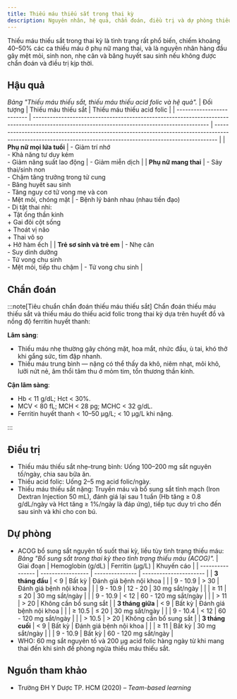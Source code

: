 ```yaml
---
title: Thiếu máu thiếu sắt trong thai kỳ
description: Nguyên nhân, hệ quả, chẩn đoán, điều trị và dự phòng thiếu máu thiếu sắt trong thai kỳ.
---
```


Thiếu máu thiếu sắt trong thai kỳ là tình trạng rất phổ biến, chiếm khoảng 40–50% các ca thiếu máu ở phụ nữ mang thai, và là nguyên nhân hàng đầu gây mệt mỏi, sinh non, nhẹ cân và băng huyết sau sinh nếu không được chẩn đoán và điều trị kịp thời.

## Hậu quả

_Bảng "Thiếu máu thiếu sắt, thiếu máu thiếu acid folic và hệ quả"._
| Đối tượng | Thiếu máu thiếu sắt | Thiếu máu thiếu acid folic |
| ------------------------- | -------------------------------------------------------------------------------------------------------------------------------------------- | ------------------------------------------------------------------------------------------------------------------------------------------------------------- |
| **Phụ nữ mọi lứa tuổi** | - Giảm trí nhớ<br>- Khả năng tư duy kém<br>- Giảm năng suất lao động | - Giảm miễn dịch |
| **Phụ nữ mang thai** | - Sảy thai/sinh non<br>- Chậm tăng trưởng trong tử cung<br>- Băng huyết sau sinh<br>- Tăng nguy cơ tử vong mẹ và con<br>- Mệt mỏi, chóng mặt | - Bệnh lý bánh nhau (nhau tiền đạo)<br>- Dị tật thai nhi:<br> + Tật ống thần kinh<br> + Gai đôi cột sống<br> + Thoát vị não<br> + Thai vô sọ<br> + Hở hàm ếch |
| **Trẻ sơ sinh và trẻ em** | - Nhẹ cân<br>- Suy dinh dưỡng<br>- Tử vong chu sinh<br>- Mệt mỏi, tiếp thu chậm | - Tử vong chu sinh |

## Chẩn đoán

:::note[Tiêu chuẩn chẩn đoán thiếu máu thiếu sắt]
Chẩn đoán thiếu máu thiếu sắt và thiếu máu do thiếu acid folic trong thai kỳ dựa trên huyết đồ và nồng độ ferritin huyết thanh:

**Lâm sàng**:

- Thiếu máu nhẹ thường gây chóng mặt, hoa mắt, nhức đầu, ù tai, khó thở khi gắng sức, tim đập nhanh.
- Thiếu máu trung bình — nặng có thể thấy da khô, niêm nhạt, môi khô, lưỡi nứt nẻ, âm thổi tâm thu ở mỏm tim, tổn thương thần kinh.

**Cận lâm sàng**:

- Hb < 11 g/dL; Hct < 30%.
- MCV < 80 fL; MCH < 28 pg; MCHC < 32 g/dL.
- Ferritin huyết thanh < 10–50 µg/L; < 10 µg/L khi nặng.

:::

## Điều trị

- Thiếu máu thiếu sắt nhẹ–trung bình: Uống 100–200 mg sắt nguyên tố/ngày, chia sau bữa ăn.
- Thiếu acid folic: Uống 2–5 mg acid folic/ngày.
- Thiếu máu thiếu sắt nặng: Truyền máu và bổ sung sắt tĩnh mạch (Iron Dextran Injection 50 mL), đánh giá lại sau 1 tuần (Hb tăng ≥ 0.8 g/dL/ngày và Hct tăng ≥ 1%/ngày là đáp ứng), tiếp tục duy trì cho đến sau sinh và khi cho con bú.

## Dự phòng

- ACOG bổ sung sắt nguyên tố suốt thai kỳ, liều tùy tình trạng thiếu máu:<br>
  _Bảng "Bổ sung sắt trong thai kỳ theo tình trạng thiếu máu (ACOG)"._
  | Giai đoạn | Hemoglobin (g/dL) | Ferritin (µg/L) | Khuyến cáo |
  | ---------------- | ----------------- | --------------- | ---------------------- |
  | **3 tháng đầu** | < 9 | Bất kỳ | Đánh giá bệnh nội khoa |
  | | 9 - 10.9 | > 30 | Đánh giá bệnh nội khoa |
  | | 9 - 10.9 | 12 - 20 | 30 mg sắt/ngày |
  | | ≥ 11 | ≤ 20 | 30 mg sắt/ngày |
  | | 9 - 10.9 | < 12 | 60 - 120 mg sắt/ngày |
  | | > 11 | > 20 | Không cần bổ sung sắt |
  | **3 tháng giữa** | < 9 | Bất kỳ | Đánh giá bệnh nội khoa |
  | | ≥ 10.5 | ≤ 20 | 30 mg sắt/ngày |
  | | 9 - 10.4 | < 12 | 60 - 120 mg sắt/ngày |
  | | > 10.5 | > 20 | Không cần bổ sung sắt |
  | **3 tháng cuối** | < 9 | Bất kỳ | Đánh giá bệnh nội khoa |
  | | ≥ 11 | Bất kỳ | 30 mg sắt/ngày |
  | | 9 - 10.9 | Bất kỳ | 60 - 120 mg sắt/ngày |
- WHO: 60 mg sắt nguyên tố và 200 µg acid folic hàng ngày từ khi mang thai đến khi sinh để phòng ngừa thiếu máu thiếu sắt.

## Nguồn tham khảo

- Trường ĐH Y Dược TP. HCM (2020) – _Team-based learning_
